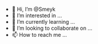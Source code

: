 - 👋 Hi, I’m @Smeyk
- 👀 I’m interested in ...
- 🌱 I’m currently learning ...
- 💞️ I’m looking to collaborate on ...
- 📫 How to reach me ...

<!---
Smeyk/Smeyk is a ✨ special ✨ repository because its `README.md` (this file) appears on your GitHub profile.
You can click the Preview link to take a look at your changes.
--->

